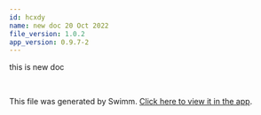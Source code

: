 ```yaml
---
id: hcxdy
name: new doc 20 Oct 2022
file_version: 1.0.2
app_version: 0.9.7-2
---
```


this is new doc

<br/>

This file was generated by Swimm. [Click here to view it in the app](https://swimm-web-app.web.app/repos/Z2l0aHViJTNBJTNBdGVzdC1naXRodWItYXBwJTNBJTNBc3dpbW1pbw==/docs/hcxdy).